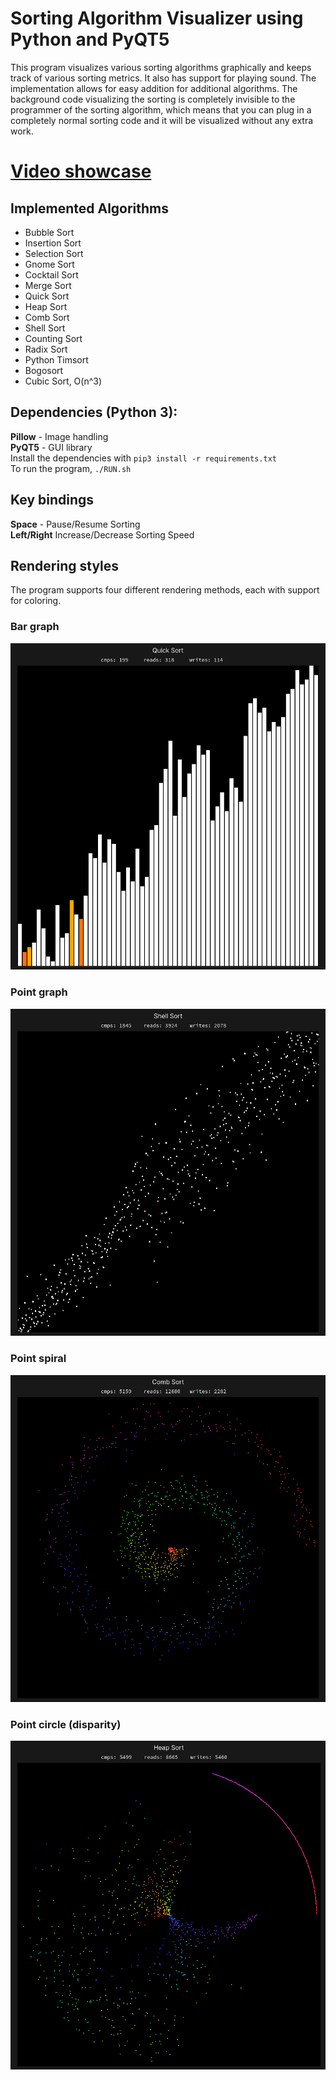 # Sorting Algorithm Visualizer using Python and PyQT5
This program visualizes various sorting algorithms graphically and keeps track of various sorting metrics. It also has support for playing sound.
The implementation allows for easy addition for additional algorithms. The background code visualizing the sorting
is completely invisible to the programmer of the sorting algorithm, which means that you can plug in a completely normal sorting code and it will be visualized without any extra work.

# [Video showcase](https://www.youtube.com/watch?v=cTGH0TSF7Y4)

## Implemented Algorithms
* Bubble Sort
* Insertion Sort
* Selection Sort
* Gnome Sort
* Cocktail Sort
* Merge Sort
* Quick Sort
* Heap Sort
* Comb Sort
* Shell Sort
* Counting Sort
* Radix Sort
* Python Timsort
* Bogosort
* Cubic Sort, O(n^3)

## Dependencies (Python 3):  
**Pillow** - Image handling  
**PyQT5** - GUI library  
Install the dependencies with `pip3 install -r requirements.txt`  
To run the program, `./RUN.sh`

## Key bindings
**Space** - Pause/Resume Sorting  
**Left/Right** Increase/Decrease Sorting Speed  

## Rendering styles
The program supports four different rendering methods, each with support for coloring.
### **Bar graph**  
![Bar Graph Image](docs/images/bargraph.png)

### **Point graph**  
![Point Graph Image](docs/images/pointgraph.png)

### **Point spiral**  
![Bar Graph Image](docs/images/pointspiral.png)

### **Point circle (disparity)**  
![Bar Graph Image](docs/images/pointcircle.png)
